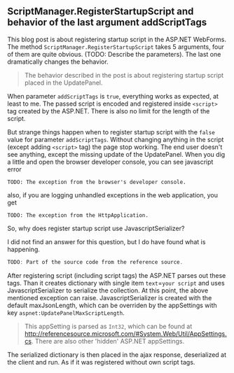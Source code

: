 ## ScriptManager.RegisterStartupScript and behavior of the last argument addScriptTags

This blog post is about registering startup script in the ASP.NET WebForms. The method `ScriptManager.RegisterStartupScript` takes 5 arguments, four of them are quite obvious.
(TODO: Describe the parameters). The last one dramatically changes the behavior.

> The behavior described in the post is about registering startup script placed in the UpdatePanel.

When parameter `addScriptTags` is `true`, everything works as expected, at least to me. The passed script is encoded and registered inside `<script>` tag created by the ASP.NET. There is also no limit for the length of the script.

But strange things happen when to register startup script with the `false` value for parameter `addScriptTags`. Without changing anything in the script (except adding `<script>` tag) the page stop working. The end user doesn't see anything, except the missing update of the UpdatePanel. When you dig a little and open the browser developer console, you can see javascript error

```
TODO: The exception from the browser's developer console.
```

also, if you are logging unhandled exceptions in the web application, you get

```
TODO: The exception from the HttpApplication.
```

So, why does register startup script use JavascriptSerializer?

I did not find an answer for this question, but I do have found what is happening. 

```C#
TODO: Part of the source code from the reference source.
```

After registering script (including script tags) the ASP.NET parses out these tags. Than it creates dictionary with single item `text`=`your script` and uses JavascriptSerializer to serialize the collection. At this point, the above mentioned exception can raise. JavascriptSerializer is created with the default maxJsonLength, which can be overriden by the appSettings with key `aspnet:UpdatePanelMaxScriptLength`.

> This appSetting is parsed as `Int32`, which can be found at http://referencesource.microsoft.com/#System.Web/Util/AppSettings.cs. There are also other 'hidden' ASP.NET appSettings.

The serialized dictionary is then placed in the ajax response, deserialized at the client and run. As if it was registered without own script tags.
